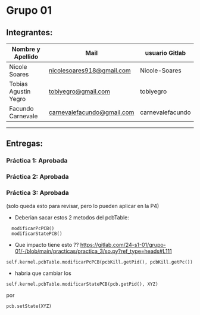 
# Grupo 01

## Integrantes:

| Nombre y Apellido    |      Mail                       |     usuario Gitlab    |
|----------------------|-------------------------------- |---------------------- |
| Nicole Soares        | nicolesoares918@gmail.com       |  Nicole-Soares        |
| Tobias Agustin Yegro | tobiyegro@gmail.com             |  tobiyegro            |
| Facundo Carnevale    | carnevalefacundo@gmail.com      |  carnevalefacundo     |




----------------------------------------------------------------

## Entregas:

### Práctica 1:  Aprobada

### Práctica 2:  Aprobada



### Práctica 3: Aprobada
 (solo queda esto para revisar, pero lo pueden aplicar en la P4)
 

- Deberian sacar estos 2 metodos del pcbTable: 

```
  modificarPcPCB()
  modificarStatePCB()
```
 


- Que impacto tiene esto ??
https://gitlab.com/24-s1-01/grupo-01/-/blob/main/practicas/practica_3/so.py?ref_type=heads#L111

`self.kernel.pcbTable.modificarPcPCB(pcbKill.getPid(), pcbKill.getPc()) `


- habria que cambiar los 

`self.kernel.pcbTable.modificarStatePCB(pcb.getPid(), XYZ)`

por 

`pcb.setState(XYZ)`

 
